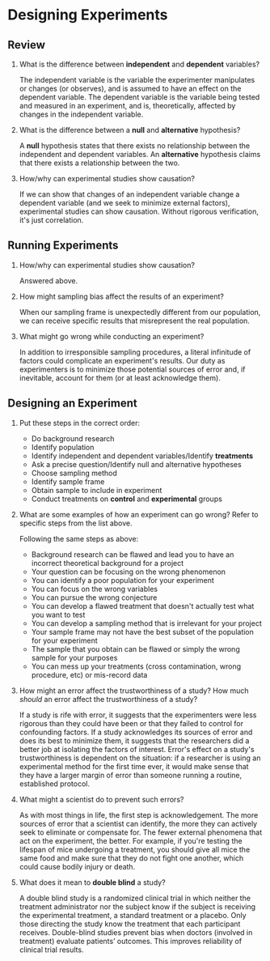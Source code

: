 # Designing Experiments

## Review
1. What is the difference between **independent** and **dependent** variables?

     The independent variable is the variable the experimenter manipulates or changes (or observes), and is assumed to have an effect on the dependent variable. The dependent variable is the variable being tested and measured in an experiment, and is, theoretically, affected by changes in the independent variable.

2. What is the difference between a **null** and **alternative** hypothesis?

     A **null** hypothesis states that there exists no relationship between the independent and dependent variables. An **alternative** hypothesis claims that there exists a relationship between the two.

3. How/why can experimental studies show causation?

     If we can show that changes of an independent variable change a dependent variable (and we seek to minimize external factors), experimental studies can show causation. Without rigorous verification, it's just correlation.

## Running Experiments
1. How/why can experimental studies show causation?

     Answered above. 

2. How might sampling bias affect the results of an experiment?

     When our sampling frame is unexpectedly different from our population, we can receive specific results that misrepresent the real population.

3. What might go wrong while conducting an experiment?

     In addition to irresponsible sampling procedures, a literal infinitude of factors could complicate an experiment's results. Our duty as experimenters is to minimize those potential sources of error and, if inevitable, account for them (or at least acknowledge them).

## Designing an Experiment
1. Put these steps in the correct order:
     - Do background research
     - Identify population
     - Identify independent and dependent variables/Identify **treatments**
     - Ask a precise question/Identify null and alternative hypotheses
     - Choose sampling method
     - Identify sample frame
     - Obtain sample to include in experiment
     - Conduct treatments on **control** and **experimental** groups
2. What are some examples of how an experiment can go wrong? Refer to specific steps from the list above.
     
     Following the same steps as above:
     - Background research can be flawed and lead you to have an incorrect theoretical background for a project
     - Your question can be focusing on the wrong phenomenon
     - You can identify a poor population for your experiment
     - You can focus on the wrong variables
     - You can pursue the wrong conjecture
     - You can develop a flawed treatment that doesn't actually test what you want to test
     - You can develop a sampling method that is irrelevant for your project
     - Your sample frame may not have the best subset of the population for your experiment
     - The sample that you obtain can be flawed or simply the wrong sample for your purposes
     - You can mess up your treatments (cross contamination, wrong procedure, etc) or mis-record data
     
3. How might an error affect the trustworthiness of a study? How much *should* an error affect the trustworthiness of a study?

     If a study is rife with error, it suggests that the experimenters were less rigorous than they could have been or that they failed to control for confounding factors. If a study acknowledges its sources of error and does its best to minimize them, it suggests that the researchers did a better job at isolating the factors of interest. Error's effect on a study's trustworthiness is dependent on the situation: if a researcher is using an experimental method for the first time ever, it would make sense that they have a larger margin of error than someone running a routine, established protocol.

4. What might a scientist do to prevent such errors?

     As with most things in life, the first step is acknowledgement. The more sources of error that a scientist can identify, the more they can actively seek to eliminate or compensate for. The fewer external phenomena that act on the experiment, the better. For example, if you're testing the lifespan of mice undergoing a treatment, you should give all mice the same food and make sure that they do not fight one another, which could cause bodily injury or death.

5. What does it mean to **double blind** a study?

     A double blind study is a randomized clinical trial in which neither the treatment administrator nor the subject know if the subject is receiving the experimental treatment, a standard treatment or a placebo. Only those directing the study know the treatment that each participant receives. Double-blind studies prevent bias when doctors (involved in treatment) evaluate patients’ outcomes. This improves reliability of clinical trial results.


